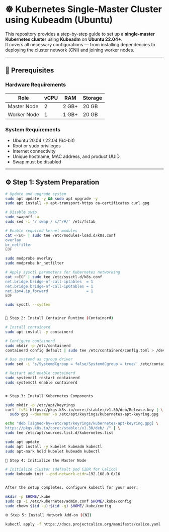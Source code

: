 # ☸️ Kubernetes Single-Master Cluster using Kubeadm (Ubuntu)

This repository provides a step-by-step guide to set up a **single-master Kubernetes cluster** using **Kubeadm** on **Ubuntu 22.04+**.  
It covers all necessary configurations — from installing dependencies to deploying the cluster network (CNI) and joining worker nodes.

---

## 🧩 Prerequisites

### Hardware Requirements
| Role | vCPU | RAM | Storage |
|------|------|-----|----------|
| Master Node | 2 | 2 GB+ | 20 GB |
| Worker Node | 1 | 1 GB+ | 20 GB |

### System Requirements
- Ubuntu 20.04 / 22.04 (64-bit)
- Root or sudo privileges
- Internet connectivity
- Unique hostname, MAC address, and product UUID
- Swap must be disabled

---

## ⚙️ Step 1: System Preparation

```bash
# Update and upgrade system
sudo apt update -y && sudo apt upgrade -y
sudo apt install -y apt-transport-https ca-certificates curl gpg

# Disable swap
sudo swapoff -a
sudo sed -i '/ swap / s/^/#/' /etc/fstab

# Enable required kernel modules
cat <<EOF | sudo tee /etc/modules-load.d/k8s.conf
overlay
br_netfilter
EOF

sudo modprobe overlay
sudo modprobe br_netfilter

# Apply sysctl parameters for Kubernetes networking
cat <<EOF | sudo tee /etc/sysctl.d/k8s.conf
net.bridge.bridge-nf-call-iptables  = 1
net.bridge.bridge-nf-call-ip6tables = 1
net.ipv4.ip_forward                 = 1
EOF

sudo sysctl --system


🐳 Step 2: Install Container Runtime (Containerd)

# Install containerd
sudo apt install -y containerd

# Configure containerd
sudo mkdir -p /etc/containerd
containerd config default | sudo tee /etc/containerd/config.toml > /dev/null

# Use systemd as cgroup driver
sudo sed -i 's/SystemdCgroup = false/SystemdCgroup = true/' /etc/containerd/config.toml

# Restart and enable containerd
sudo systemctl restart containerd
sudo systemctl enable containerd


☸️ Step 3: Install Kubernetes Components

sudo mkdir -p /etc/apt/keyrings
curl -fsSL https://pkgs.k8s.io/core:/stable:/v1.30/deb/Release.key | \
  sudo gpg --dearmor -o /etc/apt/keyrings/kubernetes-apt-keyring.gpg

echo "deb [signed-by=/etc/apt/keyrings/kubernetes-apt-keyring.gpg] \
https://pkgs.k8s.io/core:/stable:/v1.30/deb/ /" | \
sudo tee /etc/apt/sources.list.d/kubernetes.list

sudo apt update
sudo apt install -y kubelet kubeadm kubectl
sudo apt-mark hold kubelet kubeadm kubectl

🧠 Step 4: Initialize the Master Node

# Initialize cluster (default pod CIDR for Calico)
sudo kubeadm init --pod-network-cidr=192.168.0.0/16


After the setup completes, configure kubectl for your user:

mkdir -p $HOME/.kube
sudo cp -i /etc/kubernetes/admin.conf $HOME/.kube/config
sudo chown $(id -u):$(id -g) $HOME/.kube/config

🌐 Step 5: Install Network Add-on (CNI)

kubectl apply -f https://docs.projectcalico.org/manifests/calico.yaml



